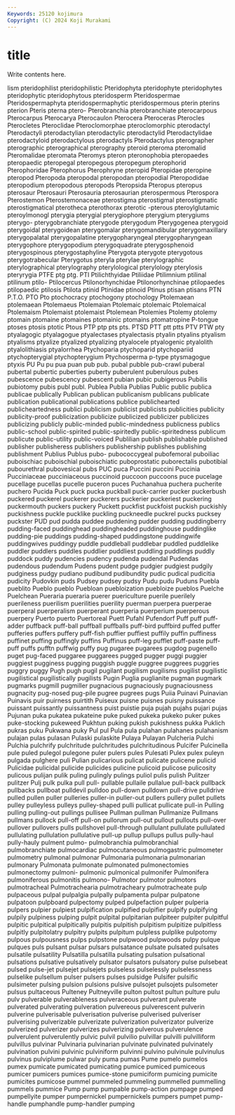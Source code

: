 ```yaml
---
Keywords: 25120 kojimura
Copyright: (C) 2024 Koji Murakami
---
```


# title

Write contents here.



lism
pteridophilist pteridophilistic Pteridophyta pteridophyte pteridophytes pteridophytic pteridophytous pteridosperm Pteridospermae Pteridospermaphyta
pteridospermaphytic pteridospermous pterin pterins pterion Pteris pterna ptero- Pterobranchia pterobranchiate
pterocarpous Pterocarpus Pterocarya Pterocaulon Pterocera Pteroceras Pterocles Pterocletes Pteroclidae Pteroclomorphae
pteroclomorphic pterodactyl Pterodactyli pterodactylian pterodactylic pterodactylid Pterodactylidae pterodactyloid pterodactylous pterodactyls
Pterodactylus pterographer pterographic pterographical pterography pteroid pteroma pteromalid Pteromalidae pteromata
Pteromys pteron pteronophobia pteropaedes pteropaedic pteropegal pteropegous pteropegum pterophorid Pterophoridae
Pterophorus Pterophryne pteropid Pteropidae pteropine pteropod Pteropoda pteropodal pteropodan pteropodial
Pteropodidae pteropodium pteropodous pteropods Pteropsida Pteropus pteropus pterosaur Pterosauri Pterosauria
pterosaurian pterospermous Pterospora Pterostemon Pterostemonaceae pterostigma pterostigmal pterostigmatic pterostigmatical pterotheca
pterothorax pterotic -pterous pteroylglutamic pteroylmonogl pterygia pterygial pterygiophore pterygium pterygiums
pterygo- pterygobranchiate pterygode pterygodum Pterygogenea pterygoid pterygoidal pterygoidean pterygomalar pterygomandibular
pterygomaxillary pterygopalatal pterygopalatine pterygopharyngeal pterygopharyngean pterygophore pterygopodium pterygoquadrate pterygosphenoid pterygospinous
pterygostaphyline Pterygota pterygote pterygotous pterygotrabecular Pterygotus pteryla pterylae pterylographic pterylographical
pterylography pterylological pterylology pterylosis pteryrygia PTFE ptg ptg. PTI Ptilichthyidae
Ptiliidae Ptilimnium ptilinal ptilinum ptilo- Ptilocercus Ptilonorhynchidae Ptilonorhynchinae ptilopaedes ptilopaedic
ptilosis Ptilota ptinid Ptinidae ptinoid Ptinus ptisan ptisans PTN P.T.O.
PTO Pto ptochocracy ptochogony ptochology Ptolemaean ptolemaean Ptolemaeus Ptolemaian Ptolemaic
ptolemaic Ptolemaical Ptolemaism Ptolemaist ptolemaist Ptolemean Ptolemies Ptolemy ptolemy ptomain
ptomaine ptomaines ptomainic ptomains ptomatropine P-tongue ptoses ptosis ptotic Ptous
PTP ptp pts pts. PTSD PTT ptt ptts PTV PTW
pty ptyalagogic ptyalagogue ptyalectases ptyalectasis ptyalin ptyalins ptyalism ptyalisms ptyalize
ptyalized ptyalizing ptyalocele ptyalogenic ptyalolith ptyalolithiasis ptyalorrhea Ptychoparia ptychoparid ptychopariid
ptychopterygial ptychopterygium Ptychosperma p-type ptysmagogue ptyxis PU Pu pu pua
puan pub pub. pubal pubble pub-crawl puberal pubertal pubertic puberties
puberty puberulent puberulous pubes pubescence pubescency pubescent pubian pubic pubigerous
Pubilis pubiotomy pubis publ publ. Publea Publia Publias Public public
publica publicae publically Publican publican publicanism publicans publicate publication publicational
publications publice publichearted publicheartedness publici publicism publicist publicists publicities publicity
publicity-proof publicization publicize publicized publicizer publicizes publicizing publicly public-minded public-mindedness
publicness publics public-school public-spirited public-spiritedly public-spiritedness publicum publicute public-utility public-voiced
Publilian publish publishable published publisher publisheress publishers publishership publishes publishing
publishment Publius Publus pubo- pubococcygeal pubofemoral puboiliac puboischiac puboischial puboischiatic
puboprostatic puborectalis pubotibial pubourethral pubovesical pubs PUC puca Puccini puccini
Puccinia Pucciniaceae pucciniaceous puccinoid puccoon puccoons puce pucelage pucellage pucellas
pucelle puceron puces Puchanahua puchera pucherite puchero Pucida Puck puck
pucka puckball puck-carrier pucker puckerbush puckered puckerel puckerer puckerers puckerier
puckeriest puckering puckermouth puckers puckery Puckett puckfist puckfoist puckish puckishly
puckishness puckle pucklike puckling puckneedle puckrel pucks pucksey puckster PUD
pud pudda puddee puddening pudder pudding puddingberry pudding-faced puddinghead puddingheaded
puddinghouse puddinglike pudding-pie puddings pudding-shaped puddingstone puddingwife puddingwives puddingy puddle
puddleball puddlebar puddled puddlelike puddler puddlers puddles puddlier puddliest puddling
puddlings puddly puddock puddy pudencies pudency pudenda pudendal Pudendas pudendous
pudendum Pudens pudent pudge pudgier pudgiest pudgily pudginess pudgy pudiano
pudibund pudibundity pudic pudical pudicitia pudicity Pudovkin puds Pudsey pudsey
pudsy Pudu pudu Puduns Puebla pueblito Pueblo pueblo Puebloan puebloization
puebloize pueblos Puelche Puelchean Pueraria pueraria puerer puericulture puerile puerilely
puerileness puerilism puerilities puerility puerman puerpera puerperae puerperal puerperalism puerperant
puerperia puerperium puerperous puerpery Puerto puerto Puertoreal Puett Pufahl Pufendorf
Puff puff puff-adder puffback puff-ball puffball puffballs puff-bird puffbird puffed
puffer pufferies puffers puffery puff-fish puffier puffiest puffily puffin puffiness
puffinet puffing puffingly puffins Puffinus puff-leg pufflet puff-paste puff-puff puffs
pufftn puffwig puffy pug pugaree pugarees pugdog pugenello puget pug-faced
puggaree puggarees pugged pugger puggi puggier puggiest pugginess pugging puggish
puggle puggree puggrees puggries puggry puggy Pugh pugh pugil pugilant
pugilism pugilisms pugilist pugilistic pugilistical pugilistically pugilists Pugin Puglia puglianite
pugman pugmark pugmarks pugmill pugmiller pugnacious pugnaciously pugnaciousness pugnacity pug-nosed
pug-pile pugree pugrees pugs Puiia Puinavi Puinavian Puinavis puir puirness
puirtith Puiseux puisne puisnes puisny puissance puissant puissantly puissantness puist
puistie puja pujah pujahs pujari pujas Pujunan puka pukatea pukateine
puke puked pukeka pukeko puker pukes puke-stocking pukeweed Pukhtun puking
pukish pukishness pukka Puklich pukras puku Pukwana puky Pul pul
Pula pula pulahan pulahanes pulahanism pulajan pulas pulasan Pulaski pulaskite
Pulaya Pulayan Pulcheria Pulchi Pulchia pulchrify pulchritude pulchritudes pulchritudinous Pulcifer
Pulcinella pule puled pulegol pulegone puler pulers pules Pulesati Pulex
pulex puleyn pulgada pulghere puli Pulian pulicarious pulicat pulicate pulicene
pulicid Pulicidae pulicidal pulicide pulicides pulicine pulicoid pulicose pulicosity pulicous
pulijan pulik puling pulingly pulings puliol pulis pulish Pulitzer pulitzer
Pulj pulk pulka pull pull- pullable pullaile pullalue pull-back pullback
pullbacks pullboat pulldevil pulldoo pull-down pulldown pull-drive pulldrive pulled pullen
puller pulleries puller-in puller-out pullers pullery pullet pullets pulley pulleyless
pulleys pulley-shaped pulli pullicat pullicate pull-in Pulling pulling pulling-out pullings
pullisee Pullman pullman Pullmanize Pullmans pullmans pullock pull-off pull-on pullorum
pull-out pullout pullouts pull-over pullover pullovers pulls pullshovel pull-through pullulant
pullulate pullulated pullulating pullulation pullulative pull-up pullup pullups pullus pully-haul
pully-hauly pulment pulmo- pulmobranchia pulmobranchial pulmobranchiate pulmocardiac pulmocutaneous pulmogastric pulmometer
pulmometry pulmonal pulmonar Pulmonaria pulmonaria pulmonarian pulmonary Pulmonata pulmonate pulmonated
pulmonectomies pulmonectomy pulmoni- pulmonic pulmonical pulmonifer Pulmonifera pulmoniferous pulmonitis pulmono-
Pulmotor pulmotor pulmotors pulmotracheal Pulmotrachearia pulmotracheary pulmotracheate pulp pulpaceous pulpal
pulpalgia pulpally pulpamenta pulpar pulpatone pulpatoon pulpboard pulpectomy pulped pulpefaction
pulper pulperia pulpers pulpier pulpiest pulpification pulpified pulpifier pulpify pulpifying
pulpily pulpiness pulping pulpit pulpital pulpitarian pulpiteer pulpiter pulpitful pulpitic
pulpitical pulpitically pulpitis pulpitish pulpitism pulpitize pulpitless pulpitly pulpitolatry pulpitry
pulpits pulpitum pulpless pulplike pulpotomy pulpous pulpousness pulps pulpstone pulpwood
pulpwoods pulpy pulque pulques puls pulsant pulsar pulsars pulsatance pulsate
pulsated pulsates pulsatile pulsatility Pulsatilla pulsatilla pulsating pulsation pulsational pulsations
pulsative pulsatively pulsator pulsators pulsatory pulse pulsebeat pulsed pulse-jet pulsejet
pulsejets pulseless pulselessly pulselessness pulselike pulsellum pulser pulsers pulses pulsidge
Pulsifer pulsific pulsimeter pulsing pulsion pulsions pulsive pulsojet pulsojets pulsometer
pulsus pultaceous Pulteney Pultneyville pulton pultost pultun pulture pulu pulv
pulverable pulverableness pulveraceous pulverant pulverate pulverated pulverating pulveration pulvereous pulverescent
pulverin pulverine pulverisable pulverisation pulverise pulverised pulveriser pulverising pulverizable pulverizate
pulverization pulverizator pulverize pulverized pulverizer pulverizes pulverizing pulverous pulverulence pulverulent
pulverulently pulvic pulvil pulvilio pulvillar pulvilli pulvilliform pulvillus pulvinar Pulvinaria
pulvinarian pulvinate pulvinated pulvinately pulvination pulvini pulvinic pulviniform pulvinni pulvino
pulvinule pulvinulus pulvinus pulviplume pulwar puly puma pumas Pume pumelo
pumelos pumex pumicate pumicated pumicating pumice pumiced pumiceous pumicer pumicers
pumices pumice-stone pumiciform pumicing pumicite pumicites pumicose pummel pummeled pummeling
pummelled pummelling pummels pummice Pump pump pumpable pump-action pumpage pumped
pumpellyite pumper pumpernickel pumpernickels pumpers pumpet pump-handle pumphandle pump-handler pumping
